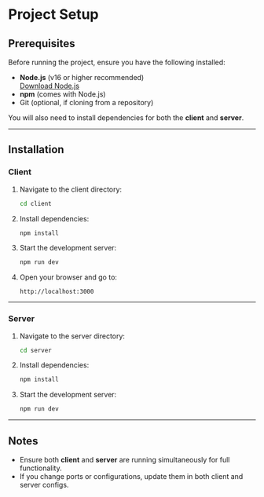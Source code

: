 # Project Setup

## Prerequisites
Before running the project, ensure you have the following installed:

- **Node.js** (v16 or higher recommended)  
  [Download Node.js](https://nodejs.org/)
- **npm** (comes with Node.js)
- Git (optional, if cloning from a repository)

You will also need to install dependencies for both the **client** and **server**.

---

## Installation

### Client
1. Navigate to the client directory:
   ```bash
   cd client
   ```
2. Install dependencies:
   ```bash
   npm install
   ```
3. Start the development server:
   ```bash
   npm run dev
   ```
4. Open your browser and go to:
   ```
   http://localhost:3000
   ```

---

### Server
1. Navigate to the server directory:
   ```bash
   cd server
   ```
2. Install dependencies:
   ```bash
   npm install
   ```
3. Start the development server:
   ```bash
   npm run dev
   ```

---

## Notes
- Ensure both **client** and **server** are running simultaneously for full functionality.
- If you change ports or configurations, update them in both client and server configs.
